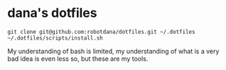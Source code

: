 # dana's dotfiles

```
git clone git@github.com:robotdana/dotfiles.git ~/.dotfiles
~/.dotfiles/scripts/install.sh 
```

My understanding of bash is limited, my understanding of what is a very bad idea is even less so, but these are my tools.
